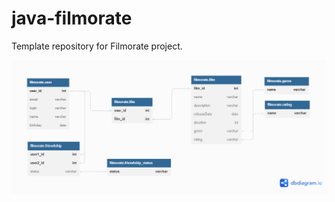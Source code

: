 # java-filmorate
Template repository for Filmorate project.


![alt text](https://github.com/igushkin/java-filmorate/blob/add-friends-likes/db_diagram.png?raw=true)
